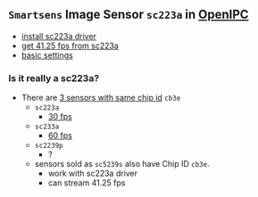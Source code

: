 ## `Smartsens` Image Sensor `sc223a` in [OpenIPC](https://github.com/OpenIPC)

- [install sc223a driver](https://github.com/OpenIPC/wiki/blob/master/en/firmware-sensor-install-sc223a.md)
- [get 41.25 fps from sc223a](https://github.com/OpenIPC/firmware/issues/1324)
- [basic settings](https://github.com/RoboSchmied/Documentation/blob/main/OpenIPC-devices.md)

### Is it really a sc223a?
- There are [3 sensors with same chip id](https://github.com/OpenIPC/ipctool/issues/112) `cb3e`
  - `sc223a`
    - [30 fps](https://smartsens.oss-cn-beijing.aliyuncs.com/web/products/SC223A_V3.0.pdf)
  - `sc233a`
    - [60 fps](https://smartsens.oss-cn-beijing.aliyuncs.com/web/products/SC233A_V3.0.pdf)
  - `sc2239p`
    - ?
  - sensors sold as `sc5239s` also have Chip ID `cb3e`.
    - work with sc223a driver
    - can stream 41.25 fps
